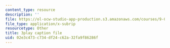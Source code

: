 ```yaml
---
content_type: resource
description: ''
file: https://ol-ocw-studio-app-production.s3.amazonaws.com/courses/9-00sc-introduction-to-psychology-fall-2011/02e3c473c734df24c62a32fa9f86286f_qZdm4mpQA_8.srt
file_type: application/x-subrip
resourcetype: Other
title: 3play caption file
uid: 02e3c473-c734-df24-c62a-32fa9f86286f
---
```

